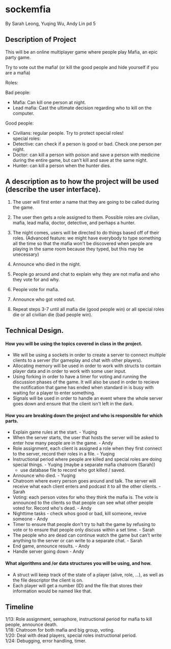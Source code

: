 # sockemfia

By Sarah Leong, Yuqing Wu, Andy Lin pd 5
## Description of Project

This will be an online multiplayer game where people play Mafia, an epic party game.  

Try to vote out the mafia! (or kill the good people and hide yourself if you are a mafia)  

Roles:

Bad people:  
- Mafia: Can kill one person at night.  
- Lead mafia: Cast the ultimate decision regarding who to kill on the computer.  

Good people:  
- Civilians: regular people. Try to protect special roles!  
special roles:  
- Detective: can check if a person is good or bad. Check one person per night.  
- Doctor: can kill a person with poison and save a person with medicine during the entire game, but can't kill and save at the same night.  
- Hunter: can kill a person when the hunter dies.  

## A description as to how the project will be used (describe the user interface).
1. The user will first enter a name that they are going to be called during the game.  

2. The user then gets a role assigned to them. Possible roles are civilian, mafia, lead mafia, doctor, detective, and perhaps a hunter.  

3. The night comes, users will be directed to do things based off of their roles. (Advanced feature: we might have everybody to type something all the time so that the mafia won't be discovered when people are playing in the same room because they typed, but this may be unecessary)  

4. Announce who died in the night.  

5. People go around and chat to explain why they are not mafia and who they vote for and why.  

6. People vote for mafia.  

7. Announce who got voted out.  

8. Repeat steps 3-7 until all mafia die (good people win) or all special roles die or all civilian die (bad people win).

## Technical Design. 
   #### How you will be using the topics covered in class in the project.
   - We will be using a sockets in order to create a server to connect multiple clients to a server (for gameplay and chat with other players).
   - Allocating memory will be used in order to work with structs to contain player data and in order to work with some user input.
   - Using forking in order to have a timer for voting and running the discussion phases of the game. It will also be used in order to recieve the notification that game has ended when standard in is busy with waiting for a player to enter something.
   - Signals will be used in order to handle an event where the whole server goes down and ensure that the client isn't left in the dark.
   #### How you are breaking down the project and who is responsible for which parts.
   - Explain game rules at the start. - Yuqing
   - When the server starts, the user that hosts the server will be asked to enter how many people are in the game. - Andy
   - Role assignment, each client is assigned a role when they first connect to the server, record their roles in a file. - Yuqing
   - Instructional period where people are killed and special roles are doing special things. - Yuqing (maybe a separate mafia chatroom (Sarah)) 
      - use database file to record who got killed / saved. 
   - Announce who died. - Yuqing
   - Chatroom where every person goes around and talk. The server will receive what each client enters and podcast it to all the other clients. - Sarah
   - Voting: each person votes for who they think the mafia is. The vote is announced to the clients so that people can see what other people voted for. Record who's dead. - Andy
   - Nighttime tasks - check whos good or bad, kill someone, revive someone - Andy
   - Timer to ensure that people don't try to halt the game by refusing to vote or to ensure that people only discuss within a set time. - Sarah
   - The people who are dead can continue watch the game but can't write anything to the server or can write to a separate chat. - Sarah
   - End game, announce results. - Andy
   - Handle server going down - Andy
   #### What algorithms and /or data structures you will be using, and how.
   - A struct will keep track of the state of a player (alive, role, ...), as well as the file descriptor the client is on.
   - Each player will get a number (ID) and the file that stores their information would be named like that. 

## Timeline 
1/13: Role assignment, semaphore, instructional period for mafia to kill people, announce death.  
1/18: Chatroom for both mafia and big group, voting.  
1/20: Deal with dead players, special roles instructional period.  
1/24: Debugging, error handling, timer.  

